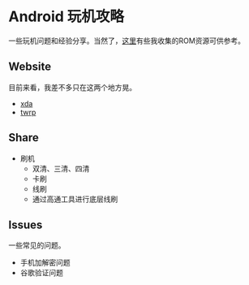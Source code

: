 # Android 玩机攻略

一些玩机问题和经验分享。当然了，[这里](https://github.com/i0Ek3/Links#third-rom)有些我收集的ROM资源可供参考。


## Website

目前来看，我差不多只在这两个地方晃。

- [xda](https://www.xda-developers.com)
- [twrp](https://twrp.me)


## Share

- 刷机
    - 双清、三清、四清
    - 卡刷
    - 线刷
    - 通过高通工具进行底层线刷


## Issues

一些常见的问题。

- 手机加解密问题
- 谷歌验证问题



